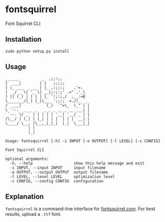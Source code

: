 # fontsquirrel

Font Squirrel CLI

## Installation

```
sudo python setup.py install
```

## Usage

```
______          _  ,;;:;,
|  ___|        | |   ;;;;;
| |_ ___  _ __ | |_ ,:;;:;    ,'=.
|  _/ _ \| '_ \| __|;:;:;' .=" ,'_\
| || (_) | | | | |_ ':;:;,/  ,__:=@
\_______/|_| |_|\___ ';;:;  =./)_  _
/  ___|           (_)  `"=\_  )_"`| |
\ `--.  __ _ _   _ _ _ __ _ __ ___| |
 `--. \/ _` | | | | | '__| '__/ _ | |
/\__/ | (_| | |_| | | |  | | |  __| |
\____/ \__, |\__,_|_|_|  |_|  \___|_|
          | |
          |_|

Usage: fontsquirrel [-h] -i INPUT [-o OUTPUT] [-l LEVEL] [-c CONFIG]

Font Squirrel CLI

optional arguments:
  -h, --help                  show this help message and exit
  -i INPUT, --input INPUT     input filename
  -o OUTPUT, --output OUTPUT  output filename
  -l LEVEL, --level LEVEL     optimization level
  -c CONFIG, --config CONFIG  configuration
```

## Explanation

`fontsquirrel` is a command-line interface for [fontsquirrel.com](https://www.fontsquirrel.com). For best results, upload a `.ttf` font.
